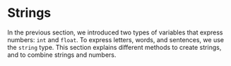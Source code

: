 # Strings

In the previous section, we introduced two types of variables that express numbers: `int` and `float`. To express letters, words, and sentences, we use the `string` type. This section explains different methods to create strings, and to combine strings and numbers.
